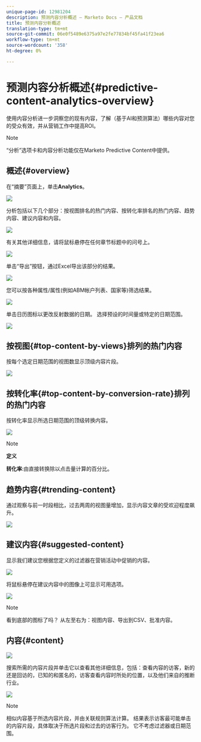 ```yaml
---
unique-page-id: 12981204
description: 预测内容分析概述 — Marketo Docs — 产品文档
title: 预测内容分析概述
translation-type: tm+mt
source-git-commit: 06e0f5489e6375a97e2fe77834bf45fa41f23ea6
workflow-type: tm+mt
source-wordcount: '358'
ht-degree: 0%

---
```



# 预测内容分析概述{#predictive-content-analytics-overview}

使用内容分析进一步洞察您的现有内容，了解（基于AI和预测算法）哪些内容对您的受众有效，并从营销工作中提高ROI。

>[!NOTE]
>
>“分析”选项卡和内容分析功能仅在Marketo Predictive Content中提供。

## 概述{#overview}

在“摘要”页面上，单击&#x200B;**Analytics**。

![](assets/one.png)

分析包括以下几个部分：按视图排名的热门内容、按转化率排名的热门内容、趋势内容、建议内容和内容。

![](assets/new-2.png)

有关其他详细信息，请将鼠标悬停在任何章节标题中的问号上。

![](assets/new-3.png)

单击“导出”按钮，通过Excel导出该部分的结果。

![](assets/new-3point5.png)

您可以按各种属性/属性(例如ABM帐户列表、国家等)筛选结果。

![](assets/pca.png)

单击日历图标以更改反射数据的日期。 选择预设的时间量或特定的日期范围。

![](assets/dates.png)

## 按视图{#top-content-by-views}排列的热门内容

按每个选定日期范围的视图数显示顶级内容片段。

![](assets/new-6.png)

## 按转化率{#top-content-by-conversion-rate}排列的热门内容

按转化率显示所选日期范围的顶级转换内容。

![](assets/new-7.png)

>[!NOTE]
>
>**定义**
>
>**转化率**:由直接转换除以点击量计算的百分比。

## 趋势内容{#trending-content}

通过观察与前一时段相比，过去两周的视图量增加，显示内容文章的受欢迎程度飙升。

![](assets/new-8.png)

## 建议内容{#suggested-content}

显示我们建议您根据您定义的过滤器在营销活动中促销的内容。

![](assets/image2017-10-3-10-3a18-3a35.png)

将鼠标悬停在建议内容中的图像上可显示可用选项。

![](assets/image2017-10-3-10-3a21-3a37.png)

>[!NOTE]
>
>看到底部的图标了吗？ 从左至右为：视图内容、导出到CSV、批准内容。

## 内容{#content}

![](assets/image2017-10-3-10-3a22-3a24.png)

搜索所需的内容片段并单击它以查看其他详细信息，包括：查看内容的访客，新的还是回访的，已知的和匿名的，访客查看内容时所处的位置，以及他们来自的推断行业。

![](assets/image2017-10-3-10-3a23-3a40.png)

>[!NOTE]
>
>相似内容基于所选内容片段，并由关联规则算法计算。 结果表示访客最可能单击的内容片段，具体取决于所选片段和过去的访客行为。 它不考虑过滤器或日期范围。
